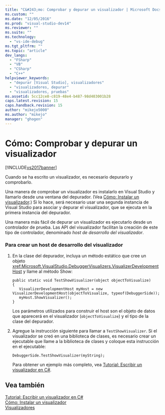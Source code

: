 ```yaml
---
title: "C&#243;mo: Comprobar y depurar un visualizador | Microsoft Docs"
ms.custom: ""
ms.date: "12/05/2016"
ms.prod: "visual-studio-dev14"
ms.reviewer: ""
ms.suite: ""
ms.technology: 
  - "vs-ide-debug"
ms.tgt_pltfrm: ""
ms.topic: "article"
dev_langs: 
  - "FSharp"
  - "VB"
  - "CSharp"
  - "C++"
helpviewer_keywords: 
  - "depurar [Visual Studio], visualizadores"
  - "visualizadores, depurar"
  - "visualizadores, pruebas"
ms.assetid: 5cc12ce8-c819-48e4-b487-98d403001b28
caps.latest.revision: 15
caps.handback.revision: 15
author: "mikejo5000"
ms.author: "mikejo"
manager: "ghogen"
---
```

# C&#243;mo: Comprobar y depurar un visualizador
[!INCLUDE[vs2017banner](../code-quality/includes/vs2017banner.md)]

Cuando se ha escrito un visualizador, es necesario depurarlo y comprobarlo.  
  
 Una manera de comprobar un visualizador es instalarlo en Visual Studio y llamarlo desde una ventana del depurador. \(Vea [Cómo: Instalar un visualizador](../debugger/how-to-install-a-visualizer.md).\) Si lo hace, será necesario usar una segunda instancia de Visual Studio para asociar y depurar el visualizador, que se ejecuta en la primera instancia del depurador.  
  
 Una manera más fácil de depurar un visualizador es ejecutarlo desde un controlador de prueba.  Las API del visualizador facilitan la creación de este tipo de controlador, denominado *host de desarrollo del visualizador*.  
  
### Para crear un host de desarrollo del visualizador  
  
1.  En la clase del depurador, incluya un método estático que cree un objeto <xref:Microsoft.VisualStudio.DebuggerVisualizers.VisualizerDevelopmentHost> y llame al método Show:  
  
    ```  
    public static void TestShowVisualizer(object objectToVisualize)  
    {  
       VisualizerDevelopmentHost myHost = new VisualizerDevelopmentHost(objectToVisualize, typeof(DebuggerSide));  
       myHost.ShowVisualizer();  
    }  
    ```  
  
     Los parámetros utilizados para construir el host son el objeto de datos que aparecerá en el visualizador \(`objectToVisualize`\) y el tipo de la clase del depurador.  
  
2.  Agregue la instrucción siguiente para llamar a `TestShowVisualizer`.  Si el visualizador se creó en una biblioteca de clases, es necesario crear un ejecutable que llame a la biblioteca de clases y coloque esta instrucción en el ejecutable:  
  
    ```  
    DebuggerSide.TestShowVisualizer(myString);  
    ```  
  
     Para obtener un ejemplo más completo, vea [Tutorial: Escribir un visualizador en C\#](../debugger/walkthrough-writing-a-visualizer-in-csharp.md).  
  
## Vea también  
 [Tutorial: Escribir un visualizador en C\#](../debugger/walkthrough-writing-a-visualizer-in-csharp.md)   
 [Cómo: Instalar un visualizador](../debugger/how-to-install-a-visualizer.md)   
 [Visualizadores](../debugger/create-custom-visualizers-of-data.md)